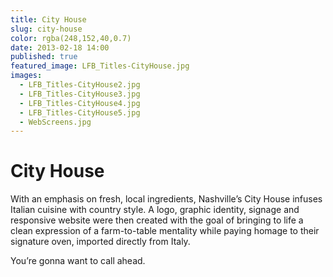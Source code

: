 ```yaml
---
title: City House
slug: city-house
color: rgba(248,152,40,0.7)
date: 2013-02-18 14:00
published: true
featured_image: LFB_Titles-CityHouse.jpg
images:
  - LFB_Titles-CityHouse2.jpg
  - LFB_Titles-CityHouse3.jpg
  - LFB_Titles-CityHouse4.jpg
  - LFB_Titles-CityHouse5.jpg
  - WebScreens.jpg
---
```


# City House

With an emphasis on fresh, local ingredients, Nashville&rsquo;s City House infuses Italian cuisine with country style. A logo, graphic identity, signage and responsive website were then created with the goal of bringing to life a clean expression of a farm-to-table mentality while paying homage to their signature oven, imported directly from Italy.

You&rsquo;re gonna want to call ahead.
